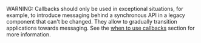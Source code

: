
WARNING: Callbacks should only be used in exceptional situations, for example, to introduce messaging behind a synchronous API in a legacy component that can't be changed. They allow to gradually transition applications towards messaging. See the [when to use callbacks](/nservicebus/messaging/callbacks.md#when-to-use-callbacks) section for more information.
